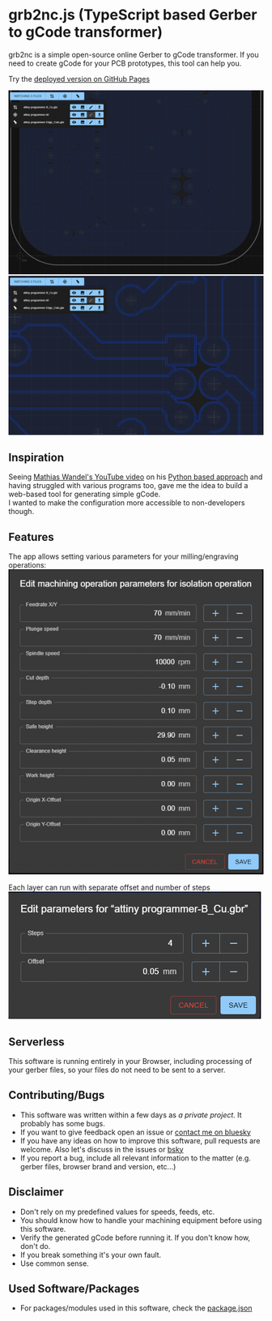 # grb2nc.js (TypeScript based Gerber to gCode transformer)

grb2nc is a simple open-source online Gerber to gCode transformer. If you need to create gCode for your PCB prototypes, this tool can help you.

Try the [deployed version on GitHub Pages](http://herrzatacke.github.io/grb2nc.js/)

![Application Screenshot](/public/screenshot1.png)
![Application Screenshot](/public/screenshot2.png)  

## Inspiration
Seeing [Mathias Wandel's YouTube video](https://www.youtube.com/watch?v=hlvHNgOD__Y) on his [Python based approach](https://github.com/Matthias-Wandel/Gerber2nc) and having struggled with various programs too, gave me the idea to build a web-based tool for generating simple gCode.  
I wanted to make the configuration more accessible to non-developers though.  

## Features
The app allows setting various parameters for your milling/engraving operations: 
![Application Screenshot - Milling operations dialog](/public/screenshot3.png)

Each layer can run with separate offset and number of steps
![Application Screenshot - Offset and steps dialog](/public/screenshot4.png)


## Serverless
This software is running entirely in your Browser, including processing of your gerber files, so your files do not need to be sent to a server. 


## Contributing/Bugs
* This software was written within a few days as _a private project_. It probably has some bugs.
* If you want to give feedback open an issue or [contact me on bluesky](https://bsky.app/profile/zatacke.bsky.social)
* If you have any ideas on how to improve this software, pull requests are welcome. Also let's discuss in the issues or [bsky](https://bsky.app/profile/zatacke.bsky.social)
* If you report a bug, include all relevant information to the matter (e.g. gerber files, browser brand and version, etc...) 


## Disclaimer
* Don't rely on my predefined values for speeds, feeds, etc.
* You should know how to handle your machining equipment before using this software.
* Verify the generated gCode before running it. If you don't know how, don't do.
* If you break something it's your own fault.
* Use common sense.


## Used Software/Packages
* For packages/modules used in this software, check the [package.json](./package.json)
